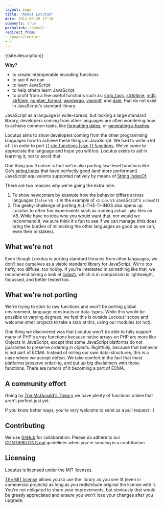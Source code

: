 ```yaml
---
layout: page
title: "About Locutus"
date: 2012-09-26 17:18
comments: true
permalink: /about/
redirect_from:
- /pages/contact
- /
---
```


{{site.description}}

**Why?**

 - to create interoperable encoding functions
 - to see if we can
 - to learn JavaScript
 - to help others learn JavaScript
 - to profit from a few useful functions such as:
[strip_tags](/php/strip_tags/),
[strtotime](/php/strtotime/),
[md5](/php/md5/),
[strftime](/php/strftime/),
[number_format](/php/number_format/),
[wordwrap](/php/wordwrap/), 
[vsprintf](/php/vsprintf/), and
[date](/php/date/), that do not exist in JavaScript's standard library.

JavaScript as a language is wide-spread, but lacking a large 
standard library, developers coming from other languages are often wondering how
to achieve common tasks, like [formatting dates](/php/strftime/), 
or [generating a hashes](/php/sha1/).

Locutus aims to show developers coming from the other programming languages
how to achieve these things in JavaScript. We had to write a lot of it in order to port 
[{{ site.functions |size }} functions](/functions).
We've come to appreciate the language and hope you will too. Locutus exists to aid in learning it, not to avoid that.

One thing you'll notice is that we're also porting low-level functions like Go's [string.Index](/golang/strings/Index/)
that have perfectly good (and more performant) JavaScript equivalents supported natively by means of [String.indexOf](https://developer.mozilla.org/en-US/docs/JavaScript/Reference/Global_Objects/String/indexOf).

There are two reasons why we're going the extra mile:

1. To show newcomers by example how the behavior differs across languages (`false` vs `-1` in the example of `strpos` vs JavaScript's `indexOf`)
2. The geeky-challenge of porting ALL-THE-THINGS also opens up Locutus to other fun experiments such as running actual `.php` files on V8. While have no idea why you would want that, nor would we recommend it, we sure think it's fun to see if we can manage (this does bring the burden of mimicking the other languages as good as we can, even their mistakes).

## What we're not

Even though Locutus is porting standard libraries from other languages, we don't see ourselves as 
a viable standard library for JavaScript. We're too hefty, too diffuse, too hobby. If you're interested in something like that, we recommend taking a look at [lodash](https://lodash.com/), which is in comparison is lightweight, focussed, and better tested too.

## What we're not porting

We're trying to stick to raw functions and won't be porting global environment, language constructs or data-types. While this would be possible to varying degrees, we feel this is outside Locutus' scope and welcome other projects to take a stab at this, using our modules (or not).

One thing we discovered was that Locutus won't be able to fully support many of PHP's array functions because native arrays on PHP are more like Objects in JavaScript, except that some JavaScript platforms do not guarantee to preserve ordering in objects. Rightfully, because that behavior is not part of ECMA. Instead of rolling our own data-structures, this is a case where we accept defeat. We take comfort in the fact that most platforms preserve ordering, and put up big disclaimers with those functions. There are rumors of it becoming a part of ECMA.

## A community effort

Going by [The McDonald's Theory](https://medium.com/what-i-learned-building/9216e1c9da7d) 
we have plenty of functions online that aren't perfect just yet.

If you know better ways, you're very welcome to send us a pull request : )

## Contributing

We use [GitHub](http://github.com/kvz/locutus) for collaboration.
Please do adhere to our [CONTRIBUTING.md](http://github.com/kvz/locutus/CONTRIBUTING.md) guidelines when you're sending in a contribution.

## Licensing

Locutus is licensed under the MIT licenses.

[The MIT license](https://github.com/kvz/locutus/blob/master/LICENSE) allows you to use the library as you see fit (even in commercial projects) as long as you redistribute original the license with it. You're not obligated to share your improvements, but obviously that would be greatly appreciated and ensure you won't lose your changes after you upgrade.
